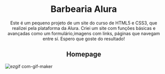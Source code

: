 <h1 align="center"> Barbearia Alura</h1>
<p align="center">Este é um pequeno projeto de um site do curso de HTML5 e CSS3, que realizei pela plataforma da Alura. Criei um site com funções básicas e avançadas como um formulário,imagens com links, páginas que navegam entre sí. Espero que goste do resultado!</p>

<h2 align="center">Homepage</h2>

![ezgif com-gif-maker](https://user-images.githubusercontent.com/91296390/173241371-123c2ad1-db98-4399-9d84-d1b1261d75f5.gif)
 
